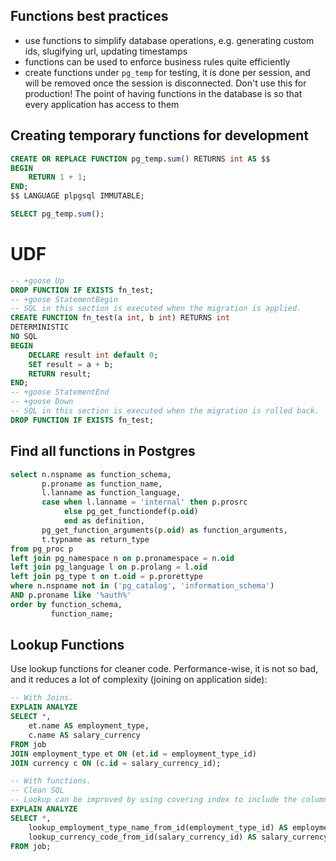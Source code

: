 ## Functions best practices

- use functions to simplify database operations, e.g. generating custom ids, slugifying url, updating timestamps
- functions can be used to enforce business rules quite efficiently
- create functions under `pg_temp` for testing, it is done per session, and will be removed once the session is disconnected. Don't use this for production! The point of having functions in the database is so that every application has access to them


## Creating temporary functions for development

```sql
CREATE OR REPLACE FUNCTION pg_temp.sum() RETURNS int AS $$
BEGIN
	RETURN 1 + 1;
END;
$$ LANGUAGE plpgsql IMMUTABLE;

SELECT pg_temp.sum();
```

# UDF

```sql
-- +goose Up
DROP FUNCTION IF EXISTS fn_test;
-- +goose StatementBegin
-- SQL in this section is executed when the migration is applied.
CREATE FUNCTION fn_test(a int, b int) RETURNS int 
DETERMINISTIC
NO SQL
BEGIN
	DECLARE result int default 0;
	SET result = a + b;
	RETURN result;
END;
-- +goose StatementEnd
-- +goose Down
-- SQL in this section is executed when the migration is rolled back.
DROP FUNCTION IF EXISTS fn_test;
```


## Find all functions in Postgres

```sql
select n.nspname as function_schema,
       p.proname as function_name,
       l.lanname as function_language,
       case when l.lanname = 'internal' then p.prosrc
            else pg_get_functiondef(p.oid)
            end as definition,
       pg_get_function_arguments(p.oid) as function_arguments,
       t.typname as return_type
from pg_proc p
left join pg_namespace n on p.pronamespace = n.oid
left join pg_language l on p.prolang = l.oid
left join pg_type t on t.oid = p.prorettype 
where n.nspname not in ('pg_catalog', 'information_schema')
AND p.proname like '%auth%'
order by function_schema,
         function_name;
```


## Lookup Functions
Use lookup functions for cleaner code. Performance-wise, it is not so bad, and it reduces a lot of complexity (joining on application side):
```sql
-- With Joins.
EXPLAIN ANALYZE
SELECT *,
	et.name AS employment_type,
	c.name AS salary_currency
FROM job
JOIN employment_type et ON (et.id = employment_type_id)
JOIN currency c ON (c.id = salary_currency_id);

-- With functions.
-- Clean SQL
-- Lookup can be improved by using covering index to include the columns when querying.
EXPLAIN ANALYZE
SELECT *,
	lookup_employment_type_name_from_id(employment_type_id) AS employment_type,
	lookup_currency_code_from_id(salary_currency_id) AS salary_currency 
FROM job;
```
